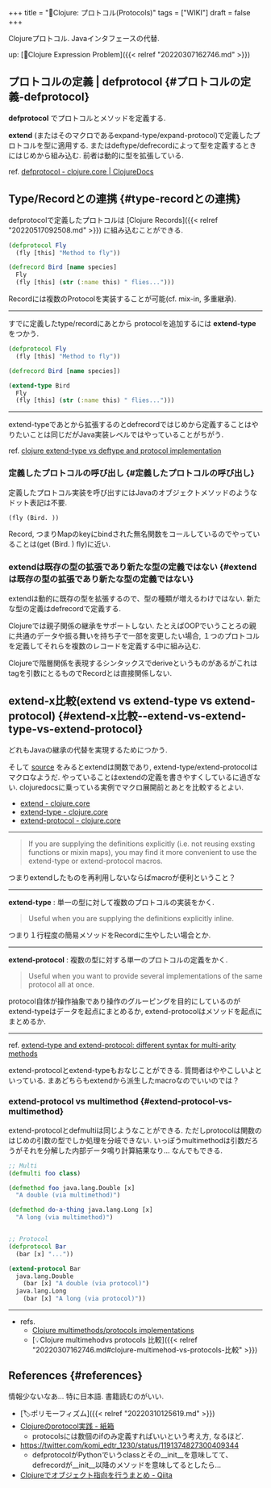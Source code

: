 +++
title = "📝Clojure: プロトコル(Protocols)"
tags = ["WIKI"]
draft = false
+++

Clojureプロトコル. Javaインタフェースの代替.

up: [📁Clojure Expression Problem]({{< relref "20220307162746.md" >}})


## プロトコルの定義 | defprotocol {#プロトコルの定義-defprotocol}

**defprotocol** でプロトコルとメソッドを定義する.

**extend** (またはそのマクロであるexpand-type/expand-protocol)で定義したプロトコルを型に適用する. またはdeftype/defrecordによって型を定義するときにはじめから組み込む. 前者は動的に型を拡張している.

ref. [defprotocol - clojure.core | ClojureDocs](https://clojuredocs.org/clojure.core/defprotocol)


## Type/Recordとの連携 {#type-recordとの連携}

defprotocolで定義したプロトコルは [Clojure Records]({{< relref "20220517092508.md" >}}) に組み込むことができる.

```clojure
(defprotocol Fly
  (fly [this] "Method to fly"))

(defrecord Bird [name species]
  Fly
  (fly [this] (str (:name this) " flies...")))
```

Recordには複数のProtocolを実装することが可能(cf. mix-in, 多重継承).

---

すでに定義したtype/recordにあとから protocolを追加するには **extend-type** をつかう.

```clojure
(defprotocol Fly
  (fly [this] "Method to fly"))

(defrecord Bird [name species])

(extend-type Bird
  Fly
  (fly [this] (str (:name this) " flies...")))
```

---

extend-typeであとから拡張するのとdefrecordではじめから定義することはやりたいことは同じだがJava実装レベルではやっていることがちがう.

ref. [clojure extend-type vs deftype and protocol implementation](https://stackoverflow.com/questions/43546225/clojure-extend-type-vs-deftype-and-protocol-implementation)


### 定義したプロトコルの呼び出し {#定義したプロトコルの呼び出し}

定義したプロトコル実装を呼び出すにはJavaのオブジェクトメソッドのようなドット表記は不要.

```clojure
(fly (Bird. ))
```

Record, つまりMapのkeyにbindされた無名関数をコールしているのでやっていることは(get (Bird. ) fly)に近い.


### extendは既存の型の拡張であり新たな型の定義ではない {#extendは既存の型の拡張であり新たな型の定義ではない}

extendは動的に既存の型を拡張するので、型の種類が増えるわけではない. 新たな型の定義はdefrecordで定義する.

Clojureでは親子関係の継承をサポートしない. たとえばOOPでいうことろの親に共通のデータや振る舞いを持ち子で一部を変更したい場合, １つのプロトコルを定義してそれらを複数のレコードを定義する中に組み込む.

Clojureで階層関係を表現するシンタックスでderiveというものがあるがこれはtagを引数にとるものでRecordとは直接関係しない.


## extend-x比較(extend vs extend-type vs extend-protocol) {#extend-x比較--extend-vs-extend-type-vs-extend-protocol}

どれもJavaの継承の代替を実現するためにつかう.

そして [source](https://github.com/clojure/clojure/blob/clojure-1.10.1/src/clj/clojure/core_deftype.clj#L768) をみるとextendは関数であり, extend-type/extend-protocolはマクロなようだ. やっていることはextendの定義を書きやすくしているに過ぎない. clojuredocsに乗っている実例でマクロ展開前とあとを比較するとよい.

-   [extend - clojure.core](https://clojuredocs.org/clojure.core/extend)
-   [extend-type - clojure.core](https://clojuredocs.org/clojure.core/extend-type)
-   [extend-protocol - clojure.core](https://clojuredocs.org/clojure.core/extend-protocol)

---

> If you are supplying the definitions explicitly (i.e. not reusing
> exsting functions or mixin maps), you may find it more convenient to
> use the extend-type or extend-protocol macros.

つまりextendしたものを再利用しないならばmacroが便利ということ？

---

**extend-type** : 単一の型に対して複数のプロトコルの実装をかく.

> Useful when you are supplying the definitions explicitly inline.

つまり１行程度の簡易メソッドをRecordに生やしたい場合とか.

---

**extend-protocol** : 複数の型に対する単一のプロトコルの定義をかく.

> Useful when you want to provide several implementations of the same protocol all at once.

protocol自体が操作抽象であり操作のグルーピングを目的にしているのがextend-typeはデータを起点にまとめるか, extend-protocolはメソッドを起点にまとめるか.

---

ref. [extend-type and extend-protocol: different syntax for multi-arity methods](https://groups.google.com/g/clojure/c/DG1mS43rvlo?pli=1)

extend-protocolとextend-typeもおなじことができる. 質問者はややこしいよといっている. まあどちらもextendから派生したmacroなのでいいのでは？


### extend-protocol vs multimethod {#extend-protocol-vs-multimethod}

extend-protocolとdefmultiは同じようなことができる. ただしprotocolは関数のはじめの引数の型でしか処理を分岐できない. いっぽうmultimethodは引数だろうがそれを分解した内部データ鳴り計算結果なり... なんでもできる.

```clojure
;; Multi
(defmulti foo class)

(defmethod foo java.lang.Double [x]
  "A double (via multimethod)")

(defmethod do-a-thing java.lang.Long [x]
  "A long (via multimethod)")


;; Protocol
(defprotocol Bar
  (bar [x] "..."))

(extend-protocol Bar
  java.lang.Double
    (bar [x] "A double (via protocol)")
  java.lang.Long
    (bar [x] "A long (via protocol)"))
```

---

-   refs.
    -   [Clojure multimethods/protocols implementations](https://stackoverflow.com/questions/58427770/clojure-multimethods-protocols-implementations)
    -   [💡Clojure multimehodvs protocols 比較]({{< relref "20220307162746.md#clojure-multimehod-vs-protocols-比較" >}})


## References {#references}

情報少ないなあ... 特に日本語. 書籍読むのがいい.

-   [🏷ポリモーフィズム]({{< relref "20220310125619.md" >}})
-   [Clojureのprotocol実践 - 紙箱](https://boxofpapers.hatenablog.com/entry/2014/02/02/054500)
    -   protocolsには数個のifのみ定義すればいいという考え方, なるほど.
-   <https://twitter.com/komi_edtr_1230/status/1191374827300409344>
    -   defprotocolがPythonでいうclassとその\__init__を意味してて、defrecordが\__init__以降のメソッドを意味してるとしたら...
-   [Clojureでオブジェクト指向を行うまとめ - Qiita](https://qiita.com/yosgspec/items/25d392c47b883480e09d)
